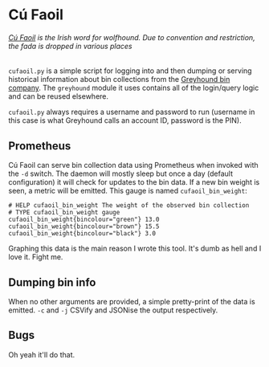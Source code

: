 Cú Faoil
======
###### _[Cú Faoil](https://www.tearma.ie/q/c%C3%BA%20faoil/ga/) is the Irish word for wolfhound. Due to convention and restriction, the fada is dropped in various places_

`cufaoil.py` is a simple script for logging into and then dumping or serving historical information about bin collections from the [Greyhound bin company](https://greyhound.ie/). The `greyhound` module it uses contains all of the login/query logic and can be reused elsewhere.

`cufaoil.py` always requires a username and password to run (username in this case is what Greyhound calls an account ID, password is the PIN).

Prometheus
--------
Cú Faoil can serve bin collection data using Prometheus when invoked with the `-d` switch. The daemon will mostly sleep but once a day (default configuration) it will check for updates to the bin data. If a new bin weight is seen, a metric will be emitted. This gauge is named `cufaoil_bin_weight`:

```
# HELP cufaoil_bin_weight The weight of the observed bin collection
# TYPE cufaoil_bin_weight gauge
cufaoil_bin_weight{bincolour="green"} 13.0
cufaoil_bin_weight{bincolour="brown"} 15.5
cufaoil_bin_weight{bincolour="black"} 3.0
```
Graphing this data is the main reason I wrote this tool. It's dumb as hell and I love it. Fight me.

Dumping bin info
--------
When no other arguments are provided, a simple pretty-print of the data is emitted. `-c` and `-j` CSVify and JSONise the output respectively.

Bugs
------
Oh yeah it'll do that.
